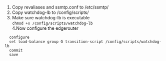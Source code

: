 1. Copy revaliases and ssmtp.conf to /etc/ssmtp/  
2. Copy watchdog-lb to /config/scripts/  
3. Make sure watchdog-lb is executable  
```chmod +x /config/scripts/watchdog-lb```  
4.Now configure the edgerouter  
```
  configure  
  set load-balance group G transition-script /config/scripts/watchdog-lb  
  commit  
  save  
```
